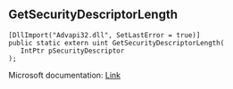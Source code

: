 ## GetSecurityDescriptorLength

```
[DllImport("Advapi32.dll", SetLastError = true)]
public static extern uint GetSecurityDescriptorLength(
   IntPtr pSecurityDescriptor
);
```

Microsoft documentation: [Link](https://docs.microsoft.com/en-us/windows/win32/api/securitybaseapi/nf-securitybaseapi-getsecuritydescriptorlength)
